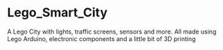 # Lego_Smart_City
A Lego City with lights, traffic screens, sensors and more. All made using Lego Arduino, electronic components and a little bit of 3D printing

